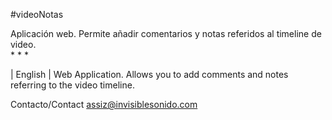 #videoNotas 

Aplicación web. Permite añadir comentarios y notas referidos al timeline de video.  
*
*
*

| English | 
Web Application. Allows you to add comments and notes referring to the video timeline.



Contacto/Contact
assiz@invisiblesonido.com


